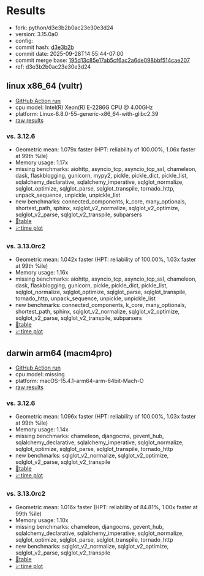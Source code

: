 # Results

- fork: python/d3e3b2b0ac23e30e3d24
- version: 3.15.0a0
- config: 
- commit hash: [d3e3b2b](https://github.com/python/cpython/commit/d3e3b2b)
- commit date: 2025-09-28T14:55:44-07:00
- commit merge base: [195d13c85e17ab5cf6ac2a6de098bbf514cae207](https://github.com/python/cpython/commit/195d13c85e17ab5cf6ac2a6de098bbf514cae207)
- ref: d3e3b2b0ac23e30e3d24

## linux x86_64 (vultr)

- [GitHub Action run](https://github.com/facebookexperimental/free-threading-benchmarking/actions/runs/18082026510)
- cpu model: Intel(R) Xeon(R) E-2286G CPU @ 4.00GHz
- platform: Linux-6.8.0-55-generic-x86_64-with-glibc2.39
- [raw results](bm-20250928-vultr-x86_64-python-d3e3b2b0ac23e30e3d24-3.15.0a0-d3e3b2b.json)

### vs. 3.12.6

- Geometric mean: 1.079x faster (HPT: reliability of 100.00%, 1.06x faster at 99th %ile)
- Memory usage: 1.17x
- missing benchmarks: aiohttp, asyncio_tcp, asyncio_tcp_ssl, chameleon, dask, flaskblogging, gunicorn, mypy2, pickle, pickle_dict, pickle_list, sqlalchemy_declarative, sqlalchemy_imperative, sqlglot_normalize, sqlglot_optimize, sqlglot_parse, sqlglot_transpile, tornado_http, unpack_sequence, unpickle, unpickle_list
- new benchmarks: connected_components, k_core, many_optionals, shortest_path, sphinx, sqlglot_v2_normalize, sqlglot_v2_optimize, sqlglot_v2_parse, sqlglot_v2_transpile, subparsers
- [📄table](bm-20250928-vultr-x86_64-python-d3e3b2b0ac23e30e3d24-3.15.0a0-d3e3b2b-vs-3.12.6.md)
- [📈time plot](bm-20250928-vultr-x86_64-python-d3e3b2b0ac23e30e3d24-3.15.0a0-d3e3b2b-vs-3.12.6.svg)

### vs. 3.13.0rc2

- Geometric mean: 1.042x faster (HPT: reliability of 100.00%, 1.03x faster at 99th %ile)
- Memory usage: 1.16x
- missing benchmarks: aiohttp, asyncio_tcp, asyncio_tcp_ssl, chameleon, dask, flaskblogging, gunicorn, pickle, pickle_dict, pickle_list, sqlglot_normalize, sqlglot_optimize, sqlglot_parse, sqlglot_transpile, tornado_http, unpack_sequence, unpickle, unpickle_list
- new benchmarks: connected_components, k_core, many_optionals, shortest_path, sphinx, sqlglot_v2_normalize, sqlglot_v2_optimize, sqlglot_v2_parse, sqlglot_v2_transpile, subparsers
- [📄table](bm-20250928-vultr-x86_64-python-d3e3b2b0ac23e30e3d24-3.15.0a0-d3e3b2b-vs-3.13.0rc2.md)
- [📈time plot](bm-20250928-vultr-x86_64-python-d3e3b2b0ac23e30e3d24-3.15.0a0-d3e3b2b-vs-3.13.0rc2.svg)

## darwin arm64 (macm4pro)

- [GitHub Action run](https://github.com/facebookexperimental/free-threading-benchmarking/actions/runs/18082026510)
- cpu model: missing
- platform: macOS-15.4.1-arm64-arm-64bit-Mach-O
- [raw results](bm-20250928-macm4pro-arm64-python-d3e3b2b0ac23e30e3d24-3.15.0a0-d3e3b2b.json)

### vs. 3.12.6

- Geometric mean: 1.096x faster (HPT: reliability of 100.00%, 1.03x faster at 99th %ile)
- Memory usage: 1.14x
- missing benchmarks: chameleon, djangocms, gevent_hub, sqlalchemy_declarative, sqlalchemy_imperative, sqlglot_normalize, sqlglot_optimize, sqlglot_parse, sqlglot_transpile, tornado_http
- new benchmarks: sqlglot_v2_normalize, sqlglot_v2_optimize, sqlglot_v2_parse, sqlglot_v2_transpile
- [📄table](bm-20250928-macm4pro-arm64-python-d3e3b2b0ac23e30e3d24-3.15.0a0-d3e3b2b-vs-3.12.6.md)
- [📈time plot](bm-20250928-macm4pro-arm64-python-d3e3b2b0ac23e30e3d24-3.15.0a0-d3e3b2b-vs-3.12.6.svg)

### vs. 3.13.0rc2

- Geometric mean: 1.016x faster (HPT: reliability of 84.81%, 1.00x faster at 99th %ile)
- Memory usage: 1.10x
- missing benchmarks: chameleon, djangocms, gevent_hub, sqlalchemy_declarative, sqlalchemy_imperative, sqlglot_normalize, sqlglot_optimize, sqlglot_parse, sqlglot_transpile, tornado_http
- new benchmarks: sqlglot_v2_normalize, sqlglot_v2_optimize, sqlglot_v2_parse, sqlglot_v2_transpile
- [📄table](bm-20250928-macm4pro-arm64-python-d3e3b2b0ac23e30e3d24-3.15.0a0-d3e3b2b-vs-3.13.0rc2.md)
- [📈time plot](bm-20250928-macm4pro-arm64-python-d3e3b2b0ac23e30e3d24-3.15.0a0-d3e3b2b-vs-3.13.0rc2.svg)

